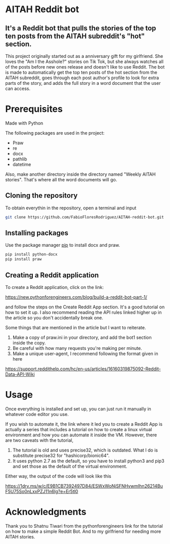 # AITAH Reddit bot

## It's a Reddit bot that pulls the stories of the top ten posts from the AITAH subreddit's "hot" section.

This project originally started out as a anniversary gift for my girlfriend. She loves the "Am I the Asshole?" stories on Tik Tok, but she always watches all of the posts before new ones release and doesn't like to use Reddit. The bot is made to automatically get the top ten posts of the hot section from the AITAH subreddit, goes through each post author's profile to look for extra parts of the story, and adds the full story in a word document that the user can access. 

# Prerequisites

Made with Python

The following packages are used in the project:
* Praw
* re
* docx
* pathlib
* datetime

Also, make another directory inside the directory named "Weekly AITAH stories". That's where all the word documents will go.

## Cloning the repository
To obtain everythin in the repository, open a terminal and input 

```bash
git clone https://github.com/FabioFloresRodriguez/AITAH-reddit-bot.git
```

## Installing packages
Use the package manager [pip](https://pip.pypa.io/en/stable/) to install docx and praw.
```bash
pip install python-docx
pip install praw
```

## Creating a Reddit application
To create a Reddit application, click on the link:

https://new.pythonforengineers.com/blog/build-a-reddit-bot-part-1/

and follow the steps on the Create Reddit App section. It's a good tutorial on how to set it up. I also recommend reading the API rules linked higher up in the article so you don't accidentally break one. 

Some things that are mentioned in the article but I want to reiterate.
1. Make a copy of praw.ini in your directory, and add the bot1 section inside the copy.
2. Be careful with how many requests you're making per minute. 
3. Make a unique user-agent, I recommend following the format given in here

https://support.reddithelp.com/hc/en-us/articles/16160319875092-Reddit-Data-API-Wiki

# Usage
Once everything is installed and set up, you can just run it manually in whatever code editor you use. 

If you wish to automate it, the link where it led you to create a Reddit App is actually a series that includes a tutorial on how to create a linux virtual environment and how you can automate it inside the VM. However, there are two caveats with the tutorial, 
1. The tutorial is old and uses precise32, which is outdated. What I do is substitute precise32 for "hashicorp/bionic64". 
2. It uses python 2.7 as the default, so you have to install python3 and pip3 and set those as the default of the virtual environment.

Either way, the output of the code will look like this 

https://1drv.ms/w/c/E9B1CB7392497D84/ESWxWoNjSFNHvwmIhn26214BuF5U75So0nLxxPZJ11n6lg?e=Er5tl0

# Acknowledgments
Thank you to Shatnu Tiwari from the pythonforengineers link for the tutorial on how to make a simple Reddit Bot. And to my girlfriend for needing more AITAH stories.
